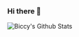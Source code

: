### Hi there 👋


<!--
**BiscuitUmU/BiscuitUmU** is a ✨ _special_ ✨ repository because its `README.md` (this file) appears on your GitHub profile.

Here are some ideas to get you started:

- 🔭 I’m currently working on ...
- 🌱 I’m currently learning ...
- 👯 I’m looking to collaborate on ...
- 🤔 I’m looking for help with ...
- 💬 Ask me about ...
- 📫 How to reach me: ...
- 😄 Pronouns: ...
- ⚡ Fun fact: ...
-->

![Biccy's Github Stats](https://github-readme-stats.vercel.app/api?username=BiscuitUmU&show_icons=true&theme=dracula&include_all_commits=true)
